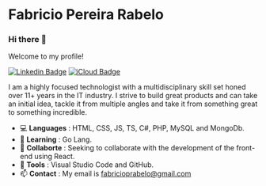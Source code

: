 # Fabricio Pereira Rabelo

### Hi there 👋

Welcome to my profile!

[![Linkedin Badge](https://img.shields.io/badge/-LinkedIn-blue?style=flat-square&logo=Linkedin&logoColor=white&link=https://www.linkedin.com/in/fabricioprabelo)](https://www.linkedin.com/in/fabricioprabelo)
[![iCloud Badge](https://img.shields.io/badge/-iCloud-333333?style=flat-square&logo=Apple&logoColor=white&link=mailto:fabriciojbo@icloud.com)](mailto:fabricioprabelo@gmail.com)

I am a highly focused technologist with a multidisciplinary skill set honed over 11+ years in the IT industry. I strive to build great products and can take an initial idea, tackle it from multiple angles and take it from something great to something incredible.

- :computer: **Languages** : HTML, CSS, JS, TS, C#, PHP, MySQL and MongoDb.
- 🌱 **Learning** : Go Lang.
- 👯 **Collaborte** : Seeking to collaborate with the development of the front-end using React.
- :hammer: **Tools** : Visual Studio Code and GitHub.
- 📫 **Contact** : My email is fabricioprabelo@gmail.com

<!--
**fabriciorabelo/fabriciorabelo** is a ✨ _special_ ✨ repository because its `README.md` (this file) appears on your GitHub profile.

Here are some ideas to get you started:

- 🔭 I’m currently working on ...
- 🌱 I’m currently learning ...
- 👯 I’m looking to collaborate on ...
- 🤔 I’m looking for help with ...
- 💬 Ask me about ...
- 📫 How to reach me: ...
- 😄 Pronouns: ...
- ⚡ Fun fact: ...
-->
